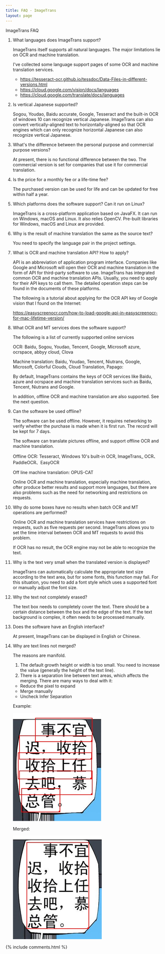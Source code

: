 ```yaml
---
title: FAQ - ImageTrans
layout: page
---
```


ImageTrans FAQ

1. What languages does ImageTrans support?

    ImageTrans itself supports all natural languages. The major limitations lie on OCR and machine translation.

    I've collected some language support pages of some OCR and machine translation services.

    * <https://tesseract-ocr.github.io/tessdoc/Data-Files-in-different-versions.html>
    * <https://cloud.google.com/vision/docs/languages>
    * <https://cloud.google.com/translate/docs/languages>

2. Is vertical Japanese supported?

    Sogou, Youdao, Baidu accurate, Google, Tesseract and the built-in OCR of windows 10 can recognize vertical Japanese. ImageTrans can also convert vertically-aligned text to horizontally-aligned so that OCR engines which can only recognize horizontal Japanese can also recognize vertical Japanese.

3. What's the difference between the personal purpose and commercial purpose versions?

    At present, there is no functional difference between the two. The commercial version is set for companies that use it for commercial translation.

4. Is the price for a monthly fee or a life-time fee?

    The purchased version can be used for life and can be updated for free within half a year.

5. Which platforms does the software support? Can it run on Linux?

    ImageTrans is a cross-platform application based on JavaFX. It can run on Windows, macOS and Linux. It also relies OpenCV. Pre-built libraries for Windows, macOS and Linux are provided.

6. Why is the result of machine translation the same as the source text?

    You need to specify the language pair in the project settings.

7. What is OCR and machine translation API? How to apply?

    API is an abbreviation of application program interface. Companies like Google and Microsoft will open their OCR and machine translation in the form of API for third-party software to use. ImageTrans has integrated common OCR and machine translation APIs. Usually, you need to apply for their API keys to call them. The detailed operation steps can be found in the documents of these platforms.

    The following is a tutorial about applying for the OCR API key of Google vision that I found on the Internet:

    <https://easyscreenocr.com/how-to-load-google-api-in-easyscreenocr-for-mac-lifetime-version/>

8. What OCR and MT services does the software support?

    The following is a list of currently supported online services

    OCR: Baidu, Sogou, Youdao, Tencent, Google, Microsoft azure, ocrspace, abbyy cloud, Clova

    Machine translation: Baidu, Youdao, Tencent, Niutrans, Google, Microsoft, Colorful Clouds, Cloud Translation, Papago:

    By default, ImageTrans contains the keys of OCR services like Baidu, azure and ocrspace and machine translation services such as Baidu, Tencent, Niutrans and Google.

    In addition, offline OCR and machine translation are also supported. See the next question.

9. Can the software be used offline?

    The software can be used offline. However, it requires networking to verify whether the purchase is made when it is first run. The record will be kept for 7 days.

    The software can translate pictures offline, and support offline OCR and machine translation.

    Offline OCR: Tesseract, Windows 10's built-in OCR, ImageTrans_ OCR、PaddleOCR、EasyOCR

    Off line machine translation: OPUS-CAT

    Online OCR and machine translation, especially machine translation, ofter produce better results and support more languages, but there are also problems such as the need for networking and restrictions on requests.

10. Why do some boxes have no results when batch OCR and MT operations are performed?

    Online OCR and machine translation services have restrictions on requests, such as five requests per second. ImageTrans allows you to set the time interval between OCR and MT requests to avoid this problem.

    If OCR has no result, the OCR engine may not be able to recognize the text.

11. Why is the text very small when the translated version is displayed?

    ImageTrans can automatically calculate the appropriate text size according to the text area, but for some fonts, this function may fail. For this situation, you need to add a font style which uses a supported font or manually adjust the font size.

12. Why the text not completely erased?

    The text box needs to completely cover the text. There should be a certain distance between the box and the edge of the text. If the text background is complex, it often needs to be processed manually.

13. Does the software have an English interface?

    At present, ImageTrans can be displayed in English or Chinese.

14. Why are text lines not merged?

	The reasons are manifold.

	1. The default growth height or width is too small. You need to increase the value (generally the height of the text line).
	2. There is a separation line between text areas, which affects the merging. There are many ways to deal with it:

	  * Reduce the pixel to expand
	  * Merge manually
	  * Uncheck Infer Separation

	Example:

	![](/album/unmerged.jpg)

	Merged:

	![](/album/merged.jpg)


{% include comments.html %}